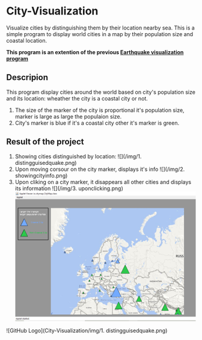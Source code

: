 # City-Visualization
Visualize cities by distinguishing them by their location nearby sea.
This is a simple program to display world cities in a map by their population size and coastal location.

 __This program is an extention of the previous [Earthquake visualization program](https://github.com/mmncoder/Earthquake-Data-Visualization)__


## Descripion
This program display cities around the world based on city's population size and its location: wheather the city is  a coastal city or not.
1. The size of the marker of the city is proportional it's population size, marker is large as large the populaion size.
1. City's marker is blue if it's a coastal city other it's marker is green.

## Result of the project
1. Showing cities distinguished by location: ![](/img/1. distingguisedquake.png) 
1. Upon moving corsour on the city marker, displays it's info ![](/img/2. showingcityinfo.png)
1. Upon cliking on a city marker, it disappears all other cities and displays its information ![](/img/3. uponclicking.png)
![GitHub Logo](/img/distingguisedquake.png)

![GitHub Logo](City-Visualization/img/1. distingguisedquake.png)
      
